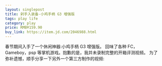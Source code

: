 ```yaml
---
layout: singlepost
title: 剁手入装备-小鸡手柄 G3 增强版
tags: play life
category: play
price: RMB¥159.90
buy_link: https://item.jd.com/2046988.html
---
```


春节期间入手了一个休闲神器:小鸡手柄 G3 增强版。
回味了各种 FC，Gameboy，psp 等掌机游戏。抱歉的是，我并未录制完整的开箱评测视频。
为了弥补遗憾，顺手分享一下另外一个第三方制作的视频:

<!-- more -->
